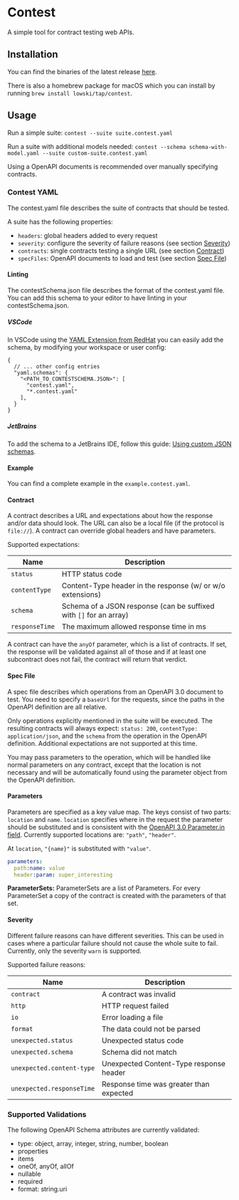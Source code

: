 # Contest

A simple tool for contract testing web APIs.

## Installation

You can find the binaries of the latest release [here](https://github.com/lowski/contest/releases/latest).

There is also a homebrew package for macOS which you can install by running `brew install lowski/tap/contest`. 

## Usage

Run a simple suite: `contest --suite suite.contest.yaml`

Run a suite with additional models needed: `contest --schema schema-with-model.yaml --suite custom-suite.contest.yaml`

Using a OpenAPI documents is recommended over manually specifying contracts.

### Contest YAML

The contest.yaml file describes the suite of contracts that should be tested.

A suite has the following properties:
- `headers`: global headers added to every request
- `severity`: configure the severity of failure reasons (see section [Severity](#severity))
- `contracts`: single contracts testing a single URL (see section [Contract](#contract))
- `specFiles`: OpenAPI documents to load and test (see section [Spec File](#spec-file))

#### Linting

The contestSchema.json file describes the format of the contest.yaml file. You can add this schema
to your editor to have linting in your contestSchema.json.

##### VSCode

In VSCode using the [YAML Extension from RedHat](https://marketplace.visualstudio.com/items?itemName=redhat.vscode-yaml)
you can easily add the schema, by modifying your workspace or user config:

```json5
{
  // ... other config entries
  "yaml.schemas": {
    "<PATH_TO_CONTESTSCHEMA.JSON>": [
      "contest.yaml",
      "*.contest.yaml"
    ],
  }
}
```

##### JetBrains

To add the schema to a JetBrains IDE, follow this guide: [Using custom JSON schemas](https://www.jetbrains.com/help/idea/json.html#ws_json_schema_add_custom).


#### Example

You can find a complete example in the `example.contest.yaml`.

#### Contract

A contract describes a URL and expectations about how the response and/or data should look.
The URL can also be a local file (if the protocol is `file://`). A contract can override global
headers and have parameters.

Supported expectations:

|      Name      |                            Description                            |
| -------------- | ----------------------------------------------------------------- |
| `status`       | HTTP status code                                                  |
| `contentType`  | Content-Type header in the response (w/ or w/o extensions)        |
| `schema`       | Schema of a JSON response (can be suffixed with `[]` for an array) |
| `responseTime` | The maximum allowed response time in ms                           |

A contract can have the `anyOf` parameter, which is a list of contracts. If set, the response will be validated against
all of those and if at least one subcontract does not fail, the contract will return that verdict.

#### Spec File

A spec file describes which operations from an OpenAPI 3.0 document to test.
You need to specify a `baseUrl` for the requests, since the paths in the OpenAPI definition are
all relative.

Only operations explicitly mentioned in the suite will be executed. The resulting contracts
will always expect: `status: 200`, `contentType: application/json`, and the `schema` from the
operation in the OpenAPI definition. Additional expectations are not supported at this time.

You may pass parameters to the operation, which will be handled like normal parameters on any
contract, except that the location is not necessary and will be automatically found using
the parameter object from the OpenAPI definition.


#### Parameters

Parameters are specified as a key value map. The keys consist of two parts: `location` and `name`.
`location` specifies where in the request the parameter should be substituted and is consistent
with the [OpenAPI 3.0 Parameter.in field](https://swagger.io/specification/#parameter-object).
Currently supported locations are: `"path"`, `"header"`.

At `location`, `"{name}"` is substituted with `"value"`.

```yaml
parameters:
  path:name: value
  header:param: super_interesting
```

**ParameterSets:** ParameterSets are a list of Parameters. For every ParameterSet a copy of the contract is created with
the parameters of that set.

#### Severity

Different failure reasons can have different severities. This can be used in cases where
a particular failure should not cause the whole suite to fail.
Currently, only the severity `warn` is supported.

Supported failure reasons:

|           Name            |               Description               |
| ------------------------- | --------------------------------------- |
| `contract`                | A contract was invalid                  |
| `http`                    | HTTP request failed                     |
| `io`                      | Error loading a file                     |
| `format`                  | The data could not be parsed            |
| `unexpected.status`       | Unexpected status code                  |
| `unexpected.schema`       | Schema did not match                    |
| `unexpected.content-type` | Unexpected Content-Type response header |
| `unexpected.responseTime` | Response time was greater than expected |

### Supported Validations

The following OpenAPI Schema attributes are currently validated:

- type: object, array, integer, string, number, boolean
- properties
- items
- oneOf, anyOf, allOf
- nullable
- required
- format: string.uri
